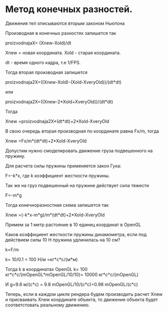 # Метод конечных разностей.

Движения тел описываются вторым законом Ньютона



Производная в конечных разностях запишется так

proizvodnajaX= (Xnew-Xold)/dt

Xnew = новая координата. Xold - старая координата.

dt - время одного кадра, т.е 1/FPS.

Тогда вторая производная запишется

proizvodnaja2X=((Xnew-Xold)-(Xold-XveryOld))/(dt*dt)

или

proizvodnaja2X=((Xnew-2\*Xold+XveryOld))/(dt*dt)

Тогда

Xnew =proizvodnaja2X*(dt*dt)+2\*Xold-XveryOld

В свою очередь вторая производная по координате равна Fx/m, тогда

Xnew =Fx/m*(dt*dt)+2\*Xold-XveryOld

Допустим нужно смоделировать движение груза подвешенного на пружину.

Для расчета силы пружины применяется закон Гука:

F=-k\*x, где k коэффициент жесткости пружины.

Так же на груз подвешенный на пружине действует сила тяжести

F=-m\*g

Тогда конечноразностная схема запишется так

Xnew =(-k\*x-m\*g)/m\*(dt*dt)+2\*Xold-XveryOld

Примем за 1 метр растояние в 10 единиц координат в OpenGL

Каков коэффициент жесткости пружины динамометра, если под действием силы 10 Н пружина удлинилась на 10 см?

k=F/m

k= 10/0.1 = 100 Н/м =кг\*с\*с/(м\*м)


Тогда k в координатах OpenGL k= 100 кг\*с\*с/(mOpenGL\*mOpenGL/10/10)= 10000 кг\*с\*с/(mOpenGL)

И g=9.8 м/(с\*с) = 9.8 mOpenGL/10/(с\*с)=0.98 mOpenGL/(с\*с)

Теперь, если в каждом цикле рендера будем производить расчет Xnew и присваивать Xnew координате объекта, то движение объекта будет соответстовать реальному движению.




